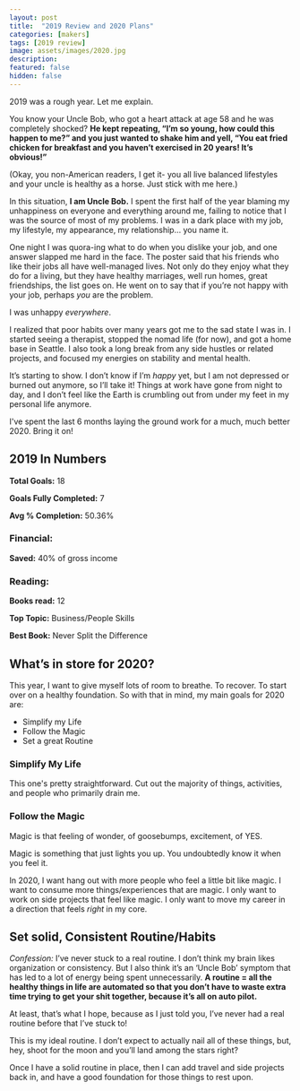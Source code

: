 ```yaml
---
layout: post
title:  "2019 Review and 2020 Plans"
categories: [makers]
tags: [2019 review]
image: assets/images/2020.jpg
description: 
featured: false
hidden: false
---
```


2019 was a rough year. Let me explain.

You know your Uncle Bob, who got a heart attack at age 58 and he was completely shocked? **He kept repeating, “I’m so young, how could this happen to me?” and you just wanted to shake him and yell, “You eat fried chicken for breakfast and you haven’t exercised in 20 years! It’s obvious!”**

(Okay, you non-American readers, I get it- you all live balanced lifestyles and your uncle is healthy as a horse. Just stick with me here.)

In this situation, **I am Uncle Bob.** I spent the first half of the year blaming my unhappiness on everyone and everything around me, failing to notice that I was the source of most of my problems. I was in a dark place with my job, my lifestyle, my appearance, my relationship… you name it.

One night I was quora-ing what to do when you dislike your job, and one answer slapped me hard in the face. The poster said that his friends who like their jobs all have well-managed lives. Not only do they enjoy what they do for a living, but they have healthy marriages, well run homes, great friendships, the list goes on. He went on to say that if you’re not happy with your job, perhaps _you_ are the problem.

I was unhappy _everywhere_.

I realized that poor habits over many years got me to the sad state I was in. I started seeing a therapist, stopped the nomad life (for now), and got a home base in Seattle. I also took a long break from any side hustles or related projects, and focused my energies on stability and mental health.

It’s starting to show. I don’t know if I’m _happy_ yet, but I am not depressed or burned out anymore, so I’ll take it! Things at work have gone from night to day, and I don’t feel like the Earth is crumbling out from under my feet in my personal life anymore.

I've spent the last 6 months laying the ground work for a much, much better 2020. Bring it on!

## 2019 In Numbers

**Total Goals:** 18

**Goals Fully Completed:** 7

**Avg % Completion:** 50.36%

### Financial:

**Saved:** 40% of gross income

### Reading:

**Books read:** 12

**Top Topic:** Business/People Skills

**Best Book:** Never Split the Difference


## What’s in store for 2020?

This year, I want to give myself lots of room to breathe. To recover. To start over on a healthy foundation. So with that in mind, my main goals for 2020 are:

* Simplify my Life
* Follow the Magic
* Set a great Routine

### Simplify My Life

This one's pretty straightforward. Cut out the majority of things, activities, and people who primarily drain me.

### Follow the Magic

Magic is that feeling of wonder, of goosebumps, excitement, of YES.

Magic is something that just lights you up. You undoubtedly know it when you feel it.

In 2020, I want hang out with more people who feel a little bit like magic. I want to consume more things/experiences that are magic. I only want to work on side projects that feel like magic. I only want to move my career in a direction that feels _right_ in my core.


## Set solid, Consistent Routine/Habits


*Confession:* I’ve never stuck to a real routine. I don’t think my brain likes organization or consistency. But I also think it’s an ‘Uncle Bob’ symptom that has led to a lot of energy being spent unnecessarily. **A routine = all the healthy things in life are automated so that you don’t have to waste extra time trying to get your shit together, because it’s all on auto pilot.**

At least, that’s what I hope, because as I just told you, I’ve never had a real routine before that I’ve stuck to!

This is my ideal routine. I don’t expect to actually nail all of these things, but, hey, shoot for the moon and you’ll land among the stars right?

Once I have a solid routine in place, then I can add travel and side projects back in, and have a good foundation for those things to rest upon.